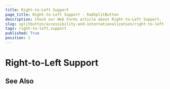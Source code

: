 ```yaml
---
title: Right-to-Left Support
page_title: Right-to-Left Support - RadSplitButton
description: Check our Web Forms article about Right-to-Left Support.
slug: splitbutton/accessibility-and-internationalization/right-to-left-support
tags: right-to-left,support
published: True
position: 1
---
```


# Right-to-Left Support


## See Also

